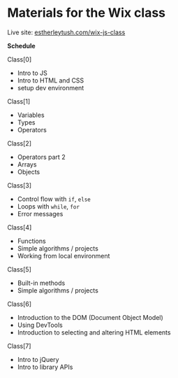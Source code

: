 # Materials for the Wix class

Live site: [estherleytush.com/wix-js-class](http://estherleytush.com/wix-js-class)



**Schedule**

Class[0]
- Intro to JS
- Intro to HTML and CSS
- setup dev environment

Class[1]
- Variables
- Types
- Operators

Class[2]
- Operators part 2
- Arrays
- Objects

Class[3]
- Control flow with `if`, `else`
- Loops with `while`, `for`
- Error messages

Class[4]
- Functions
- Simple algorithms / projects
- Working from local environment

Class[5]
- Built-in methods
- Simple algorithms / projects

Class[6]
- Introduction to the DOM (Document Object Model)
- Using DevTools
- Introduction to selecting and altering HTML elements

Class[7]
- Intro to jQuery
- Intro to library APIs
